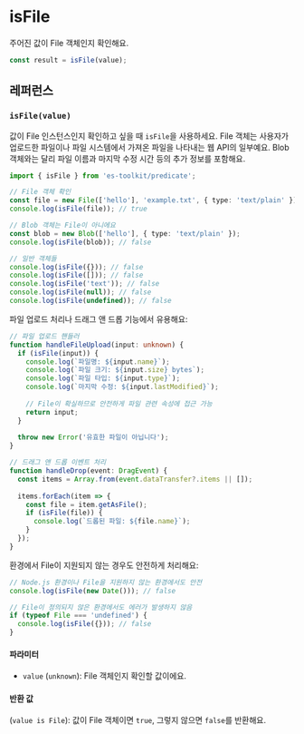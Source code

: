 # isFile

주어진 값이 File 객체인지 확인해요.

```typescript
const result = isFile(value);
```

## 레퍼런스

### `isFile(value)`

값이 File 인스턴스인지 확인하고 싶을 때 `isFile`을 사용하세요. File 객체는 사용자가 업로드한 파일이나 파일 시스템에서 가져온 파일을 나타내는 웹 API의 일부예요. Blob 객체와는 달리 파일 이름과 마지막 수정 시간 등의 추가 정보를 포함해요.

```typescript
import { isFile } from 'es-toolkit/predicate';

// File 객체 확인
const file = new File(['hello'], 'example.txt', { type: 'text/plain' });
console.log(isFile(file)); // true

// Blob 객체는 File이 아니에요
const blob = new Blob(['hello'], { type: 'text/plain' });
console.log(isFile(blob)); // false

// 일반 객체들
console.log(isFile({})); // false
console.log(isFile([])); // false
console.log(isFile('text')); // false
console.log(isFile(null)); // false
console.log(isFile(undefined)); // false
```

파일 업로드 처리나 드래그 앤 드롭 기능에서 유용해요:

```typescript
// 파일 업로드 핸들러
function handleFileUpload(input: unknown) {
  if (isFile(input)) {
    console.log(`파일명: ${input.name}`);
    console.log(`파일 크기: ${input.size} bytes`);
    console.log(`파일 타입: ${input.type}`);
    console.log(`마지막 수정: ${input.lastModified}`);
    
    // File이 확실하므로 안전하게 파일 관련 속성에 접근 가능
    return input;
  }
  
  throw new Error('유효한 파일이 아닙니다');
}

// 드래그 앤 드롭 이벤트 처리
function handleDrop(event: DragEvent) {
  const items = Array.from(event.dataTransfer?.items || []);
  
  items.forEach(item => {
    const file = item.getAsFile();
    if (isFile(file)) {
      console.log(`드롭된 파일: ${file.name}`);
    }
  });
}
```

환경에서 File이 지원되지 않는 경우도 안전하게 처리해요:

```typescript
// Node.js 환경이나 File을 지원하지 않는 환경에서도 안전
console.log(isFile(new Date())); // false

// File이 정의되지 않은 환경에서도 에러가 발생하지 않음
if (typeof File === 'undefined') {
  console.log(isFile({})); // false
}
```

#### 파라미터

- `value` (`unknown`): File 객체인지 확인할 값이에요.

#### 반환 값

(`value is File`): 값이 File 객체이면 `true`, 그렇지 않으면 `false`를 반환해요.

